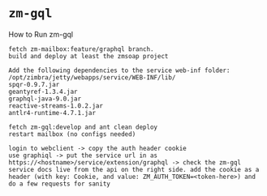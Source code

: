 # `zm-gql`

How to Run zm-gql

    fetch zm-mailbox:feature/graphql branch.
    build and deploy at least the zmsoap project
    
    Add the following dependencies to the service web-inf folder:
    /opt/zimbra/jetty/webapps/service/WEB-INF/lib/
    spqr-0.9.7.jar
    geantyref-1.3.4.jar
    graphql-java-9.0.jar
    reactive-streams-1.0.2.jar
    antlr4-runtime-4.7.1.jar

    fetch zm-gql:develop and ant clean deploy
    restart mailbox (no configs needed)
    
    login to webclient -> copy the auth header cookie
    use graphiql -> put the service url in as https://<hostname>/service/extension/graphql -> check the zm-gql service docs live from the api on the right side. add the cookie as a header (with key: Cookie, and value: ZM_AUTH_TOKEN=<token-here>) and do a few requests for sanity
